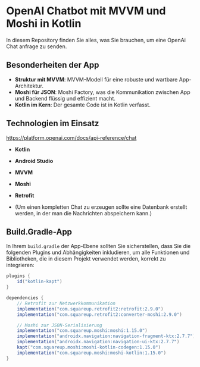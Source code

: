 # OpenAI Chatbot mit MVVM und Moshi in Kotlin

In diesem Repository finden Sie alles, was Sie brauchen, um eine OpenAi Chat anfrage zu senden.
## Besonderheiten der App

- **Struktur mit MVVM**: MVVM-Modell für eine robuste und wartbare App-Architektur.
- **Moshi für JSON**: Moshi Factory, was die Kommunikation zwischen App und Backend flüssig und effizient macht.
- **Kotlin im Kern**: Der gesamte Code ist in Kotlin verfasst.

## Technologien im Einsatz
https://platform.openai.com/docs/api-reference/chat
- **Kotlin**
- **Android Studio**
- **MVVM**
- **Moshi**
- **Retrofit**

- (Um einen kompletten Chat zu erzeugen sollte eine Datenbank erstellt werden, in der man die Nachrichten abspeichern kann.)

## Build.Gradle-App

In Ihrem `build.gradle` der App-Ebene sollten Sie sicherstellen, dass Sie die folgenden Plugins und Abhängigkeiten inkludieren, um alle Funktionen und Bibliotheken, die in diesem Projekt verwendet werden, korrekt zu integrieren:

```gradle
plugins {
    id("kotlin-kapt")
}

dependencies {
    // Retrofit zur Netzwerkkommunikation
    implementation("com.squareup.retrofit2:retrofit:2.9.0")
    implementation("com.squareup.retrofit2:converter-moshi:2.9.0")

    // Moshi zur JSON-Serialisierung
    implementation("com.squareup.moshi:moshi:1.15.0")
    implementation("androidx.navigation:navigation-fragment-ktx:2.7.7")
    implementation("androidx.navigation:navigation-ui-ktx:2.7.7")
    kapt("com.squareup.moshi:moshi-kotlin-codegen:1.15.0")
    implementation("com.squareup.moshi:moshi-kotlin:1.15.0")
}
